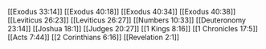 [[Exodus 33:14]]
[[Exodus 40:18]]
[[Exodus 40:34]]
[[Exodus 40:38]]
[[Leviticus 26:23]]
[[Leviticus 26:27]]
[[Numbers 10:33]]
[[Deuteronomy 23:14]]
[[Joshua 18:1]]
[[Judges 20:27]]
[[1 Kings 8:16]]
[[1 Chronicles 17:5]]
[[Acts 7:44]]
[[2 Corinthians 6:16]]
[[Revelation 2:1]]
